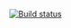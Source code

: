 [![Build status](https://ci.appveyor.com/api/projects/status/mc3lhor237ivms81?svg=true)](https://ci.appveyor.com/project/LetoTomaLeto/patterns)
